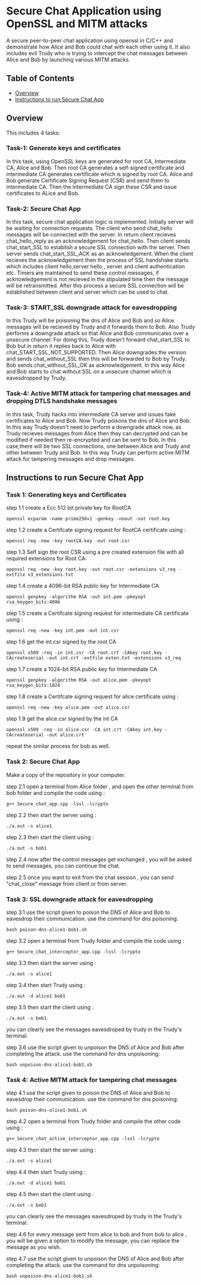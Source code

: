 # Secure Chat Application using OpenSSL and MITM attacks
A secure peer-to-peer chat application using openssl in C/C++ and demonstrate how Alice and Bob could chat with each other using it. It also includes evil Trudy who is trying to intercept the chat messages between Alice and Bob by launching various MITM attacks.
## Table of Contents
+ [Overview](https://github.com/Harsha1969/secure_chat_app/edit/main/README.md#overview)
+ [Instructions to run Secure Chat App](https://github.com/Harsha1969/secure_chat_app/edit/main/README.md#instructions-to-run-secure-chat-app)
## Overview
This includes 4 tasks:
### Task-1: Generate keys and certificates
In this task, using OpenSSL keys are generated for root CA, Intermediate CA, Alice and Bob. Then root CA generates a self-signed certificate and intermediate CA generates certificate which is signed by root CA. Alice and Bob generate Certificate Signing Request (CSR) and send them to intermediate CA. Then the intermediate CA sign these CSR and issue certificates to ALice and Bob.
### Task-2: Secure Chat App
In this task, secure chat application logic is implemented. Initially server will be waiting for connection requests. The client who send chat_hello messages will be connected with the server. In return client recieves chat_hello_reply as 
an acknowledgement for chat_hello. Then client sends chat_start_SSL to establish a secure SSL connection with the server. Then server sends chat_start_SSL_ACK as an acknowledgement. When the client recieves the acknowledgement then the process of SSL handshake starts which includes client hello,server hello , server and client authentication etc. Timers are maintained to send these control messages, if acknowledgement is not recieved in the stipulated time then the message will be retransmitted. After this process a secure SSL connection will be established between client and server which can be used to chat.
### Task-3: START_SSL downgrade attack for eavesdropping
In this Trudy will be poisoning the dns of Alice and Bob and so Alice messages will be recieved by Trudy and it forwards them to Bob. Also Trudy performs a downgrade attack so that Alice and Bob communicates over a unsecure channel. For doing this, Trudy doesn't forward chat_start_SSL to Bob but in return it replies back to Alice with chat_START_SSL_NOT_SUPPORTED. Then Alice downgrades the version and sends chat_without_SSL then this will be forwarded to Bob by Trudy. Bob sends chat_without_SSL_OK as acknowledgement. In this way Alice and Bob starts to chat without SSL on a unsecure channel which is eavesdropped by Trudy.
### Task-4: Active MITM attack for tampering chat messages and dropping DTLS handshake messages
In this task, Trudy hacks into intermediate CA server and issues fake certificates to Alice and Bob. Now Trudy poisons the dns of Alice and Bob. In this way Trudy doesn't need to perform a downgrade attack now, as Trudy recieves messages from Alice then they can decrypted and can be modified if needed then re-encrypted and can be sent to Bob. In this case,there will be two SSL connections, one between Alice and Trudy and other between Trudy and Bob. In this way Trudy can perform active MITM attack for tampering messages and drop messages.

## Instructions to run Secure Chat App
### Task 1: Generating keys and Certificates
step 1.1 create a Ecc 512 bit private key for RootCA
```
openssl ecparam -name prime256v1 -genkey -noout -out root.key
```

step 1.2 create a Certifcate signing request for RootCA certificate using :
```
openssl req -new -key rootCA.key -out root.csr
```

step 1.3 Self sign the root CSR using a pre created extension file with all required extensions for Root CA:
```
openssl req -new -key root.key -out root.csr -extensions v3_req -extfile v3_extensions.txt
```

step 1.4 create a 4096-bit RSA public key for Intermediate CA
```
openssl genpkey -algorithm RSA -out int.pem -pkeyopt rsa_keygen_bits:4096
```

step 1.5 create a Certifcate signing request for intermediate CA certificate using :
```
openssl req -new -key int.pem -out int.csr
```

step 1.6  get the int.csr signed by the root CA
```
openssl x509 -req -in int.csr -CA root.crt -CAkey root.key -CAcreateserial -out int.crt -extfile exten.txt -extensions v3_req
```

step 1.7 create a 1024-bit RSA public key for Intermediate CA
```
openssl genpkey -algorithm RSA -out alice.pem -pkeyopt rsa_keygen_bits:1024
```

step 1.8 create a Certifcate signing request for alice certificate using :
```
openssl req -new -key alice.pem -out alice.csr
```

step 1.9  get the alice.csr signed by the int CA
```
openssl x509 -req -in alice.csr -CA int.crt -CAkey int.key -CAcreateserial -out alice.crt
```

repeat the similar process for bob as well.

### Task 2: Secure Chat App
Make a copy of the repository in your computer.

step 2.1 open a terminal from Alice folder , and open the other terminal from bob folder
          and compile the code using :
```
g++ Secure_chat_app.cpp -lssl -lcrypto
```

step 2.2 then start the server using :
```
./a.out -s alice1
```
          
step 2.3 then start the client using :
```
./a.out -s bob1
```
step 2.4 now after the control messages get exchanged , you will be asked to send messages, you can continue the chat.

step 2.5 once you want to exit from the chat session , you can send "chat_close" message from client or from server.

### Task 3: SSL downgrade attack for eavesdropping

step 3.1 use the script given to poison the DNS of Alice and Bob to eavesdrop their communication.
         use the command for dns poisoning:
```
bash poison-dns-alice1-bob1.sh
```

step 3.2 open a terminal from Trudy folder and compile the code using :
```
g++ Secure_chat_interceptor_app.cpp -lssl -lcrypto
```

step 3.3 then start the server using :
```
./a.out -s alice1
```

step 3.4 then start Trudy using :
```
./a.out -d alice1 bob1
```
step 3.5 then start the client using :
```
./a.out -s bob1
```

you can clearly see the messages eavesdroped by trudy in the Trudy's terminal.

step 3.6 use the script given to unpoison the DNS of Alice and Bob after completing the attack.
         use the command for dns unpoisoning:
```
bash unpoison-dns-alice1-bob1.sh
```

### Task 4: Active MITM attack for tampering chat messages

step 4.1 use the script given to poison the DNS of Alice and Bob to eavesdrop their communication.
         use the command for dns poisoning:
```
bash poison-dns-alice1-bob1.sh
```

step 4.2 open a terminal from Trudy folder and compile the other code using :
```
g++ Secure_chat_active_interceptor_app.cpp -lssl -lcrypto
```

step 4.3 then start the server using :
```
./a.out -s alice1
```

step 4.4 then start Trudy using :
```
./a.out -d alice1 bob1
```

step 4.5 then start the client using :
```
./a.out -s bob1
```

you can clearly see the messages eavesdroped by trudy in the Trudy's terminal.

step 4.6 for every message sent from alice to bob and from bob to alice , you will be given a option to modify the message,
        you can replace the message as you wish.

step 4.7 use the script given to unpoison the DNS of Alice and Bob after completing the attack.
         use the command for dns unpoisoning:
```
bash unpoison-dns-alice1-bob1.sh
```      




